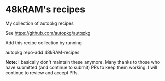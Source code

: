 # 48kRAM's recipes

My collection of autopkg recipes

See https://github.com/autopkg/autopkg

Add this recipe collection by running

autopkg repo-add 48kRAM-recipes

**Note:** I basically don't maintain these anymore. Many thanks to those who have submitted (and continue to submit) PRs to keep them working. I will continue to review and accept PRs.

